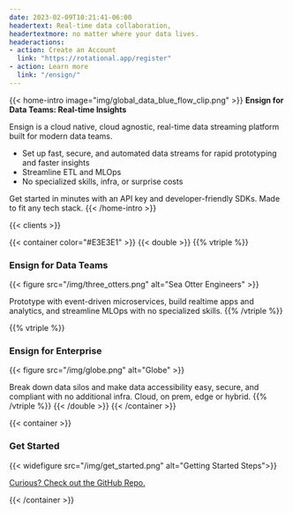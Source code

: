 ```yaml
---
date: 2023-02-09T10:21:41-06:00
headertext: Real-time data collaboration,
headertextmore: no matter where your data lives.
headeractions:
- action: Create an Account
  link: "https://rotational.app/register"
- action: Learn more
  link: "/ensign/"
---
```


<!-- Home Intro is the first section on the webpage -->
{{< home-intro image="img/global_data_blue_flow_clip.png" >}}
**Ensign for Data Teams: Real-time Insights**

Ensign is a cloud native, cloud agnostic, real-time data streaming platform built for
modern data teams.

- Set up fast, secure, and automated data streams for rapid prototyping
  and faster insights
- Streamline ETL and MLOps
- No specialized skills, infra, or surprise costs

Get started in minutes with an API key and developer-friendly SDKs. Made to fit any
tech stack.
{{< /home-intro >}}

<!-- Edit and add clients in data/en/clients.yml -->
{{< clients >}}

{{< container color="#E3E3E1" >}}
{{< double >}}
{{% vtriple %}}
### Ensign for Data Teams

{{< figure src="/img/three_otters.png" alt="Sea Otter Engineers" >}}

Prototype with event-driven microservices, build realtime apps and analytics, and
streamline MLOps with no specialized skills.
{{% /vtriple %}}

{{% vtriple %}}
### Ensign for Enterprise

{{< figure src="/img/globe.png" alt="Globe" >}}

Break down data silos and make data accessibility easy, secure, and compliant with no
additional infra. Cloud, on prem, edge or hybrid.
{{% /vtriple %}}
{{< /double >}}
{{< /container >}}

{{< container >}}

### Get Started

{{< widefigure src="/img/get_started.png" alt="Getting Started Steps">}}

[Curious? Check out the GitHub Repo.](https://github.com/rotational.io/ensign)

{{< /container >}}